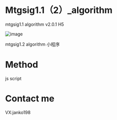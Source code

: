 # Mtgsig1.1（2）_algorithm
mtgsig1.1 algorithm v2.0.1  H5

![image](https://github.com/liuyuanjun520/Mtgsig1.1_algorithm/assets/54762364/cb2cba14-475e-48e8-a4c7-20eaefe079df)

mtgsig1.2 algorithm  小程序

# Method
  js script
# Contact me
VX:janko198
